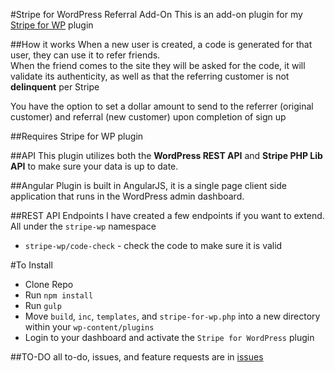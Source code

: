 #Stripe for WordPress Referral Add-On
This is an add-on plugin for my [Stripe for WP](https://github.com/royboy789/Stripe-for-WordPress) plugin

##How it works
When a new user is created, a code is generated for that user, they can use it to refer friends.  
When the friend comes to the site they will be asked for the code, it will validate its authenticity, as well as that the referring customer is not __delinquent__ per Stripe  
  
You have the option to set a dollar amount to send to the referrer (original customer) and referral (new customer) upon completion of sign up

##Requires Stripe for WP plugin

##API
This plugin utilizes both the __WordPress REST API__ and __Stripe PHP Lib API__ to make sure your data is up to date.

##Angular
Plugin is built in AngularJS, it is a single page client side application that runs in the WordPress admin dashboard.

##REST API Endpoints
I have created a few endpoints if you want to extend. All under the `stripe-wp` namespace  
+ `stripe-wp/code-check` - check the code to make sure it is valid

#To Install
+ Clone Repo
+ Run `npm install`
+ Run `gulp`
+ Move `build`, `inc`, `templates`, and `stripe-for-wp.php` into a new directory within your `wp-content/plugins`
+ Login to your dashboard and activate the `Stripe for WordPress` plugin

##TO-DO
all to-do, issues, and feature requests are in [issues](https://github.com/royboy789/Stripe-for-WordPress/issues)